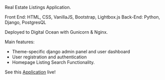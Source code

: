 Real Estate Listings Application.

Front End: HTML, CSS, VanillaJS, Bootstrap, Lightbox.js
Back-End: Python, Django, PostgresQL

Deployed to Digital Ocean with Gunicorn & Nginx.

Main features:
- Theme-specific django admin panel and user dashboard
- User registration and authentication
- Homepage Listing Search Functionality.

See this [Application](http://68.183.141.193/) live!


